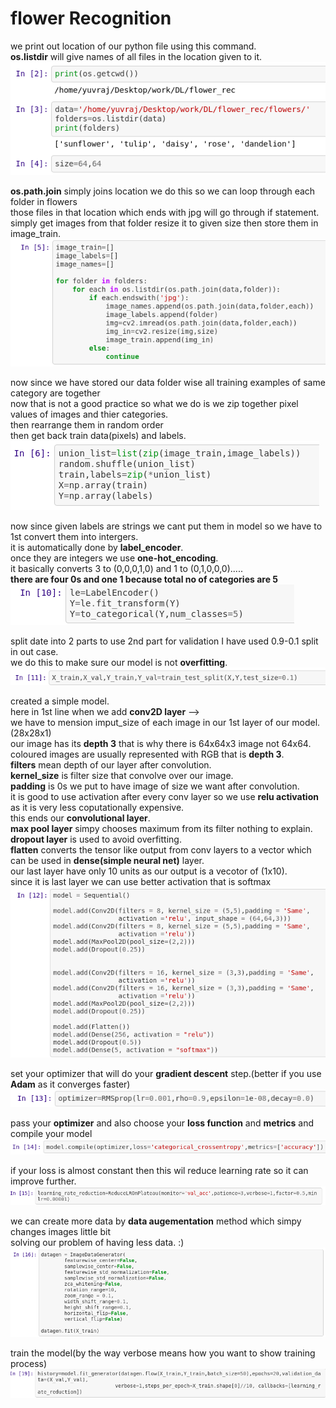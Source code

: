 # flower Recognition

we print out location of our python file using this command.<br/>
**os.listdir** will give names of all files in the location given to it.<br/>
![](images/2.png)

**os.path.join** simply joins location we do this so we can loop through each folder in flowers<br/>
those files in that location which ends with jpg will go through if statement.<br/>
simply get images from that folder resize it to given size then store them in image_train.<br/>
![](images/3.png)

now since we have stored our data folder wise all training examples of same category are together<br/>
now that is not a good practice so what we do is we zip together pixel values of images and thier categories.<br/>
then rearrange them in random order<br/>
then get back train data(pixels) and labels.<br/>
![](images/4.png)

now since given labels are strings we cant put them in model so we have to 1st convert them into intergers.<br/>
it is automatically done by **label_encoder**.<br/>
once they are integers we use **one-hot_encoding**.<br/>
it basically converts 3 to (0,0,0,1,0) and 1 to (0,1,0,0,0)..... <br/>
**there are four 0s and one 1 because total no of categories are 5**
![](images/5.png)

split date into 2 parts to use 2nd part for validation I have used 0.9-0.1 split in out case.<br/>
we do this to make sure our model is not **overfitting**.<br/>
![](images/6.png)

created a simple model.<br/>
here in 1st line when we add **conv2D layer** --><br/>
we have to mension imput_size of each image in our 1st layer of our model.(28x28x1)<br/>
our image has its **depth 3** that is why there is 64x64x3 image not 64x64.<br/>
coloured images are usually represented with RGB that is **depth 3**.<br/>
**filters** mean depth of our layer after convolution.<br/>
**kernel_size** is filter size that convolve over our image.<br/>
**padding** is 0s we put to have image of size we want after convolution.<br/>
it is good to use activation after every conv layer so we use **relu activation** as it is very less coputationally expensive.<br/>
this ends our **convolutional layer**.<br/>
**max pool layer** simpy chooses maximum from its filter nothing to explain.<br/>
**dropout layer** is used to avoid overfitting.<br/>
**flatten** converts the tensor like output from conv layers to a vector which can be used in **dense(simple neural net)** layer.<br/>
our last layer have only 10 units as our output is a vecotor of (1x10).<br/>
since it is last layer we can use better activation that is softmax
![](images/7.png)

set your optimizer that will do your **gradient descent** step.(better if you use **Adam** as it converges faster)<br/>
![](images/8.png)

pass your **optimizer** and also choose your **loss function** and **metrics** and compile your model<br/>
![](images/9.png)

if your loss is almost constant then this wil reduce learning rate so it can improve further.<br/>
![](images/10.png)

we can create more data by **data augementation** method which simpy changes images little bit<br/>
solving our problem of having less data. :) <br/>
![](images/11.png)

train the model(by the way verbose means how you want to show training process)<br/>
![](images/12.png)
